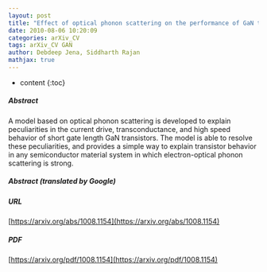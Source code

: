 ```yaml
---
layout: post
title: "Effect of optical phonon scattering on the performance of GaN transistors"
date: 2010-08-06 10:20:09
categories: arXiv_CV
tags: arXiv_CV GAN
author: Debdeep Jena, Siddharth Rajan
mathjax: true
---
```


* content
{:toc}

##### Abstract
A model based on optical phonon scattering is developed to explain peculiarities in the current drive, transconductance, and high speed behavior of short gate length GaN transistors. The model is able to resolve these peculiarities, and provides a simple way to explain transistor behavior in any semiconductor material system in which electron-optical phonon scattering is strong.

##### Abstract (translated by Google)


##### URL
[https://arxiv.org/abs/1008.1154](https://arxiv.org/abs/1008.1154)

##### PDF
[https://arxiv.org/pdf/1008.1154](https://arxiv.org/pdf/1008.1154)

